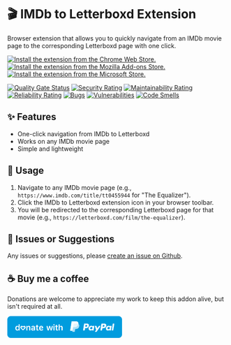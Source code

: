 # :clapper: IMDb to Letterboxd Extension

Browser extension that allows you to quickly navigate from an IMDb movie page to the corresponding Letterboxd page with one click.

<a href="https://chromewebstore.google.com/detail/imdb-to-letterboxd/gciolokfjjoicnhmgckbaekcbodfjhom"><img src="https://user-images.githubusercontent.com/585534/107280622-91a8ea80-6a26-11eb-8d07-77c548b28665.png" alt="Install the extension from the Chrome Web Store."></a>
<a href="https://addons.mozilla.org/addon/imdb-to-letterboxd"><img src="https://user-images.githubusercontent.com/585534/107280546-7b9b2a00-6a26-11eb-8f9f-f95932f4bfec.png" alt="Install the extension from the Mozilla Add-ons Store."></a>
<a href="https://microsoftedge.microsoft.com/addons/detail/imdb-to-letterboxd/kmlcaclhjnbeenmchonkadgflfokihgc"><img src="https://user-images.githubusercontent.com/585534/107280673-a5ece780-6a26-11eb-9cc7-9fa9f9f81180.png" alt="Install the extension from the Microsoft Store."></a>

[![Quality Gate Status](https://sonarcloud.io/api/project_badges/measure?project=bellmano_IMDb-to-Letterboxd_extension&metric=alert_status)](https://sonarcloud.io/summary/overall?id=bellmano_IMDb-to-Letterboxd_extension)
[![Security Rating](https://sonarcloud.io/api/project_badges/measure?project=bellmano_IMDb-to-Letterboxd_extension&metric=security_rating)](https://sonarcloud.io/summary/overall?id=bellmano_IMDb-to-Letterboxd_extension)
[![Maintainability Rating](https://sonarcloud.io/api/project_badges/measure?project=bellmano_IMDb-to-Letterboxd_extension&metric=sqale_rating)](https://sonarcloud.io/summary/overall?id=bellmano_IMDb-to-Letterboxd_extension)
[![Reliability Rating](https://sonarcloud.io/api/project_badges/measure?project=bellmano_IMDb-to-Letterboxd_extension&metric=reliability_rating)](https://sonarcloud.io/summary/overall?id=bellmano_IMDb-to-Letterboxd_extension)
[![Bugs](https://sonarcloud.io/api/project_badges/measure?project=bellmano_IMDb-to-Letterboxd_extension&metric=bugs)](https://sonarcloud.io/summary/overall?id=bellmano_IMDb-to-Letterboxd_extension)
[![Vulnerabilities](https://sonarcloud.io/api/project_badges/measure?project=bellmano_IMDb-to-Letterboxd_extension&metric=vulnerabilities)](https://sonarcloud.io/summary/overall?id=bellmano_IMDb-to-Letterboxd_extension)
[![Code Smells](https://sonarcloud.io/api/project_badges/measure?project=bellmano_IMDb-to-Letterboxd_extension&metric=code_smells)](https://sonarcloud.io/summary/overall?id=bellmano_IMDb-to-Letterboxd_extension)

## :sparkles: Features

- One-click navigation from IMDb to Letterboxd
- Works on any IMDb movie page
- Simple and lightweight

## :movie_camera: Usage

1. Navigate to any IMDb movie page (e.g., `https://www.imdb.com/title/tt0455944` for "The Equalizer").
2. Click the IMDb to Letterboxd extension icon in your browser toolbar.
3. You will be redirected to the corresponding Letterboxd page for that movie (e.g., `https://letterboxd.com/film/the-equalizer`).

## :mega: Issues or Suggestions
Any issues or suggestions, please [create an issue on Github](https://github.com/bellmano/IMDb-to-Letterboxd_extension/issues).

## :coffee: Buy me a coffee
Donations are welcome to appreciate my work to keep this addon alive, but isn't required at all.

<!-- PayPal icon/button is used from this GitHub repo: https://github.com/andreostrovsky/donate-with-paypal -->
<a href="https://www.paypal.me/bellmano1"><img src="img/paypal.svg" height="50"></a>
